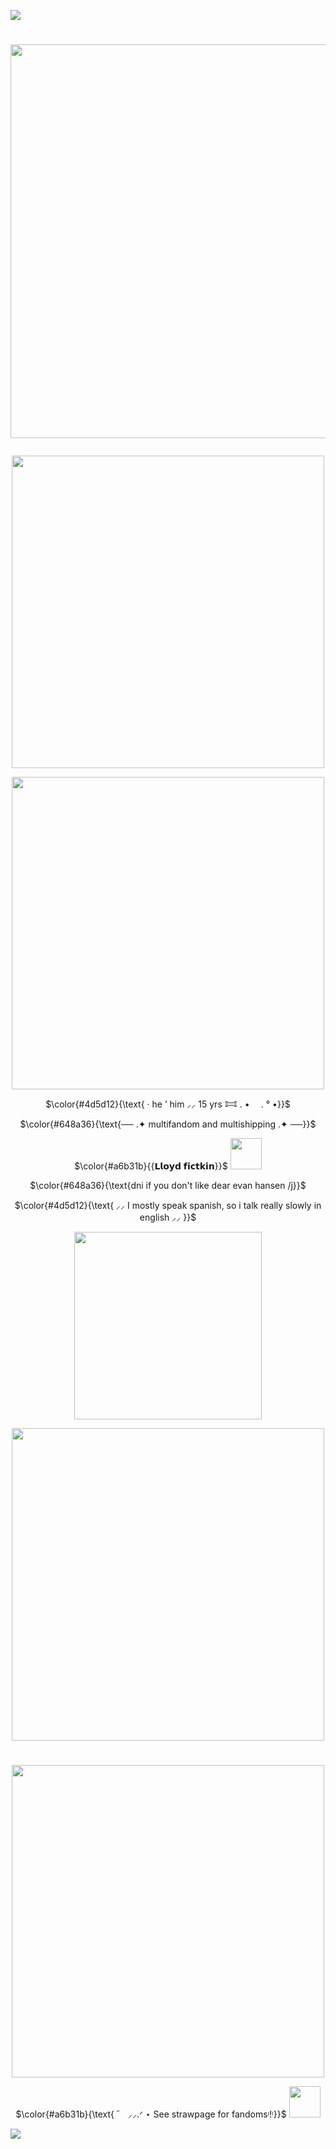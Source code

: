 ![](https://files.catbox.moe/fief11.png)
# <p align="center"> <img src="https://files.catbox.moe/55wgam.gif" width="630">
<p align="center"> <img src="https://files.catbox.moe/mo0nm6.gif" width="500">
<p align="center"/> <img src="https://files.catbox.moe/o9eqku.gif" width="500">
<p align="center">$\color{#4d5d12}{\text{ ·   he ’ him ⸝⸝ 15 yrs 𐂯 . • ⠀ .  ° •}}$
<p align="center">$\color{#648a36}{\text{── .✦ multifandom and multishipping .✦ ──}}$
<p align="center">$\color{#a6b31b}{{𝗟𝗹𝗼𝘆𝗱‎ 𝗳𝗶𝗰𝘁𝗸𝗶𝗻}}$ <img src="https://files.catbox.moe/50v0z3.gif" width="50">
<p align="center">$\color{#648a36}{\text{dni if you don't like dear evan hansen /j}}$
<p align="center">$\color{#4d5d12}{\text{ ⸝⸝ I mostly speak spanish, so i talk really slowly in english ⸝⸝ }}$
<p align="center"/> <img src="https://files.catbox.moe/lnh6t9.gif" width="300">
<p align="center"/> <img src="https://files.catbox.moe/o9eqku.gif" width="500">

#
<p align="center"/> <img src="https://files.catbox.moe/6qug8a.gif" width="500">
<p align="center">$\color{#a6b31b}{\text{ ゛ ⸝⸝.ᐟ  ⋆ See strawpage for fandomsᵎ!ᵎ}}$ <img src="https://files.catbox.moe/50v0z3.gif" width="50">

![](https://files.catbox.moe/7r6mp5.png)

